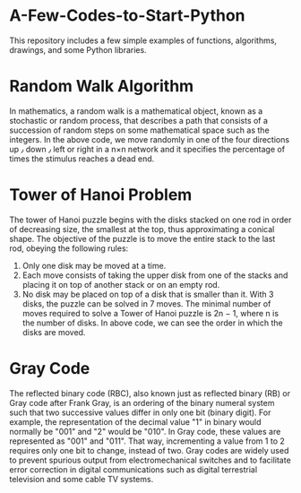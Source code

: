 # A-Few-Codes-to-Start-Python
This repository includes a few simple examples of functions, algorithms, drawings, and some Python libraries.


# Random Walk Algorithm
In mathematics, a random walk is a mathematical object, known as a stochastic or random process, that describes a path that consists of a succession of random steps on some mathematical space such as the integers.
In the above code, we move randomly in one of the four directions up ٫ down ٫ left or right in a n×n network and it specifies the percentage of times the stimulus reaches a dead end.


# Tower of Hanoi Problem
The tower of Hanoi puzzle begins with the disks stacked on one rod in order of decreasing size, the smallest at the top, thus approximating a conical shape. The objective of the puzzle is to move the entire stack to the last rod, obeying the following rules:
1. Only one disk may be moved at a time.
2. Each move consists of taking the upper disk from one of the stacks and placing it on top of another stack or on an empty rod.
3. No disk may be placed on top of a disk that is smaller than it.
With 3 disks, the puzzle can be solved in 7 moves. The minimal number of moves required to solve a Tower of Hanoi puzzle is 2n − 1, where n is the number of disks. In above code, we can see the order in which the disks are moved.


# Gray Code
The reflected binary code (RBC), also known just as reflected binary (RB) or Gray code after Frank Gray, is an ordering of the binary numeral system such that two successive values differ in only one bit (binary digit).
For example, the representation of the decimal value "1" in binary would normally be "001" and "2" would be "010". In Gray code, these values are represented as "001" and "011". That way, incrementing a value from 1 to 2 requires only one bit to change, instead of two.
Gray codes are widely used to prevent spurious output from electromechanical switches and to facilitate error correction in digital communications such as digital terrestrial television and some cable TV systems.


